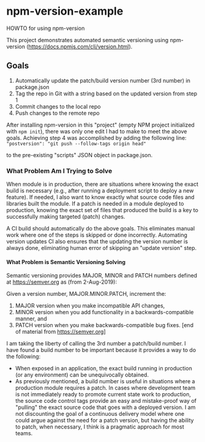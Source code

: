 # npm-version-example
HOWTO for using npm-version

This project demonstrates automated semantic versioning using npm-version (https://docs.npmjs.com/cli/version.html). 

## Goals
1. Automatically update the patch/build version number (3rd number) in package.json
2. Tag the repo in Git with a string based on the updated version from step 1
3. Commit changes to the local repo
4. Push changes to the remote repo

After installing npm-version in this "project" (empty NPM project initialized with `npm init`), there was only one edit I had to make to meet the above goals. Achieving step 4 was accomplished by adding the following line:
    `"postversion": "git push --follow-tags origin head"`

to the pre-existing "scripts" JSON object in package.json.

### What Problem Am I Trying to Solve
When module is in production, there are situations where knowing the exact build is necessary (e.g., after running a deployment script to deploy a new feature). If needed, I also want to know exactly what source code files and libraries built the module. If a patch is needed in a module deployed to production, knowing the exact set of files that produced the build is a key to successfully making targeted (patch) changes. 

A CI build should automatically do the above goals. This eliminates manual work where one of the steps is skipped or done incorrectly. Automating version updates CI also ensures that the updating the version number is always done, eliminating human error of skipping an "update version" step.

#### What Problem is Semantic Versioning Solving
Semantic versioning provides MAJOR, MINOR and PATCH numbers defined at https://semver.org as (from 2-Aug-2019):

Given a version number, MAJOR.MINOR.PATCH, increment the:
1. MAJOR version when you make incompatible API changes,
2. MINOR version when you add functionality in a backwards-compatible manner, and
3. PATCH version when you make backwards-compatible bug fixes.
[end of material from https://semver.org]

I am taking the liberty of calling the 3rd number a patch/build number. I have found a build number to be important because it provides a way to do the following:
* When exposed in an application, the exact build running in production (or any environment) can be unequivocally obtained.
* As previously mentioned, a build number is useful in situations where a production module requires a patch. In cases where development team is not immediately ready to promote current state work to production, the source code control tags provide an easy and mistake-proof way of "pulling" the exact source code that goes with a deployed version. I am not discounting the goal of a continuous delivery model where one could argue against the need for a patch version, but having the ability to patch, when necessary, I think is a pragmatic approach for most teams.
